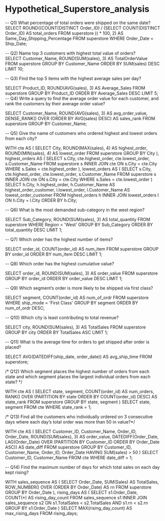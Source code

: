 # Hypothetical_Superstore_analysis

-- Q1) What percentage of total orders were shipped on the same date?
SELECT
    ROUND((COUNT(DISTINCT Order_ID) / (SELECT COUNT(DISTINCT Order_ID) 
    AS total_orders FROM superstore )) * 100, 2) AS Same_Day_Shipping_Percentage
FROM
    superstore
WHERE
    Order_Date = Ship_Date;
    
-- Q2) Name top 3 customers with highest total value of orders?    
    SELECT
    Customer_Name,
    ROUND(SUM(sales), 3) AS TotalOrderValue
FROM
    superstore
GROUP BY
    Customer_Name
ORDER BY
    SUM(sales) DESC
LIMIT 10;

-- Q3) Find the top 5 items with the highest average sales per day?

SELECT
    Product_ID,
    ROUND(AVG(sales), 3) AS Average_Sales
FROM
    superstore
GROUP BY
    Product_ID
ORDER BY
    Average_Sales DESC
LIMIT 5;
-- Q4) Write a query to find the average order value for each customer, and rank the customers by their average order value? 


 SELECT
    Customer_Name,
    ROUND(AVG(sales), 3) AS avg_order_value,
    DENSE_RANK() OVER (ORDER BY AVG(sales) DESC) AS sales_rank
FROM
    superstore
GROUP BY
    Customer_Name;


-- Q5) Give the name of customers who ordered highest and lowest orders from each city?


 WITH cte AS (
    SELECT
        City,
        ROUND(MAX(sales), 4) AS highest_order,
        ROUND(MIN(sales), 4) AS lowest_order
    FROM
        superstore
    GROUP BY
        City
),
highest_orders AS (
    SELECT
        s.City,
        cte.highest_order,
        cte.lowest_order,
        s.Customer_Name
    FROM
        superstore s
    INNER JOIN
        cte ON s.City = cte.City
    WHERE
        s.Sales = cte.highest_order
),
lowest_orders AS (
    SELECT
        s.City,
        cte.highest_order,
        cte.lowest_order,
        s.Customer_Name
    FROM
        superstore s
    INNER JOIN
        cte ON s.City = cte.City
    WHERE
        s.Sales = cte.lowest_order
)
SELECT
    h.City,
    h.highest_order,
    h.Customer_Name AS highest_order_customer,
    l.lowest_order,
    l.Customer_Name AS lowest_order_customer
FROM
    highest_orders h
INNER JOIN
    lowest_orders l ON h.City = l.City
ORDER BY
    h.City;


-- Q6) What is the most demanded sub-category in the west region?


SELECT
    Sub_Category,
    ROUND(SUM(sales), 3) AS total_quantity
FROM
    superstore
WHERE
    Region = 'West'
GROUP BY
    Sub_Category
ORDER BY
    total_quantity DESC
LIMIT 1;


-- Q7) Which order has the highest number of items? 


SELECT
    order_id,
    COUNT(order_id) AS num_item
FROM
    superstore
GROUP BY
    order_id
ORDER BY
    num_item DESC
LIMIT 1;


-- Q8) Which order has the highest cumulative value?


SELECT
    order_id,
    ROUND(SUM(sales), 3) AS order_value
FROM
    superstore
GROUP BY
    order_id
ORDER BY
    order_value DESC
LIMIT 1;


-- Q9) Which segment’s order is more likely to be shipped via first class?


SELECT
    segment,
    COUNT(order_id) AS num_of_ordr
FROM
    superstore
WHERE
    ship_mode = 'First Class'
GROUP BY
    segment
ORDER BY
    num_of_ordr DESC;


-- Q10) Which city is least contributing to total revenue?


SELECT
    city,
    ROUND(SUM(sales), 3) AS TotalSales
FROM
    superstore
GROUP BY
    city
ORDER BY
    TotalSales ASC
LIMIT 1;


-- Q11) What is the average time for orders to get shipped after order is placed?


SELECT
    AVG(DATEDIFF(ship_date, order_date)) AS avg_ship_time
FROM
    superstore;


/* Q12) Which segment places the highest number of orders from each state 
		and which segment places the largest individual orders from each state? */

        
WITH cte AS (
    SELECT
        state,
        segment,
        COUNT(order_id) AS num_orders,
        RANK() OVER (PARTITION BY state ORDER BY COUNT(order_id) DESC) AS state_rank
    FROM
        superstore
    GROUP BY
        state,
        segment
)
SELECT
    state,
    segment
FROM
    cte
WHERE
    state_rank = 1;



/* Q13) Find all the customers who individually ordered on 3 consecutive days 
		where each day’s total order was more than 50 in value?*/


WITH cte AS (
    SELECT
        Customer_ID,
        Customer_Name,
        Order_ID,
        Order_Date,
        ROUND(SUM(sales), 3) AS order_value,
        DATEDIFF(Order_Date, LAG(Order_Date) OVER (PARTITION BY Customer_ID ORDER BY Order_Date ASC)) AS date_diff
    FROM
        superstore
    GROUP BY
        Customer_ID,
        Customer_Name,
        Order_ID,
        Order_Date
    HAVING
        SUM(sales) > 50
)
SELECT
    Customer_ID,
    Customer_Name
FROM
    cte
WHERE
    date_diff = 1;


-- Q14) Find the maximum number of days for which total sales on each day kept rising?


 WITH sales_sequence AS (
    SELECT
        Order_Date,
        SUM(Sales) AS TotalSales,
        ROW_NUMBER() OVER (ORDER BY Order_Date) AS rn
    FROM
        superstore
    GROUP BY
        Order_Date
),
rising_days AS (
    SELECT
        s1.Order_Date,
        COUNT(*) AS rising_day_count
    FROM
        sales_sequence s1
    INNER JOIN
        sales_sequence s2 ON s1.TotalSales < s2.TotalSales AND s1.rn < s2.rn
    GROUP BY
        s1.Order_Date
)
SELECT
    MAX(rising_day_count) AS max_rising_days
FROM
    rising_days;

